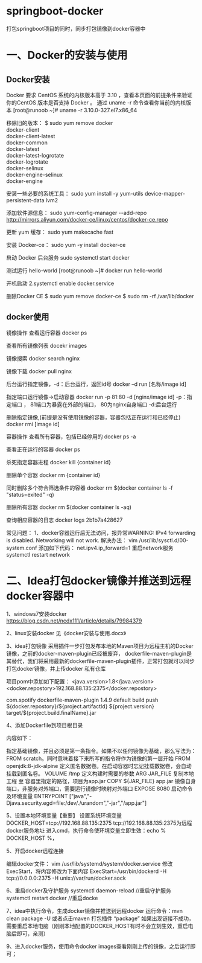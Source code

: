 # springboot-docker

打包springboot项目的同时，同步打包镜像到docker容器中

# 一、Docker的安装与使用
## Docker安装

Docker 要求 CentOS 系统的内核版本高于 3.10 ，查看本页面的前提条件来验证你的CentOS 版本是否支持 Docker 。
通过 uname -r 命令查看你当前的内核版本
[root@runoob ~]# uname -r 3.10.0-327.el7.x86_64

移除旧的版本：
$ sudo yum remove docker \
                  docker-client \
                  docker-client-latest \
                  docker-common \
                  docker-latest \
                  docker-latest-logrotate \
                  docker-logrotate \
                  docker-selinux \
                  docker-engine-selinux \
                  docker-engine


安装一些必要的系统工具：
sudo yum install -y yum-utils device-mapper-persistent-data lvm2

添加软件源信息：
sudo yum-config-manager --add-repo http://mirrors.aliyun.com/docker-ce/linux/centos/docker-ce.repo

更新 yum 缓存：
sudo yum makecache fast

安装 Docker-ce：
sudo yum -y install docker-ce

启动 Docker 后台服务
sudo systemctl start docker

测试运行 hello-world
[root@runoob ~]# docker run hello-world


开机启动
2.systemctl enable docker.service

删除Docker CE
$ sudo yum remove docker-ce
$ sudo rm -rf /var/lib/docker

## docker使用
镜像操作
查看运行容器
docker ps

查看所有镜像列表
docekr images

镜像搜索
docker search nginx

镜像下载
docker pull nginx

后台运行指定镜像，-d：后台运行，返回id号
docker –d run [名称/image id]

指定端口运行镜像->启动容器
docker run -p 81:80 -d [nginx/image id]
-p：指定端口 ， 81端口为暴露在外部的端口， 80为nginx自身端口
-d:后台运行

删除指定镜像,(前提是没有使用镜像的容器，容器包括正在运行和已经停止)
docker rmi [image id]

容器操作
查看所有容器，包括已经停用的
docker ps -a

查看正在运行的容器
docker ps

杀死指定容器进程
docker kill  {container id}

删除单个容器
docker rm {container id}

同时删除多个符合筛选条件的容器
docker rm $(docker container ls -f "status=exited" -q)

删除所有容器
docker rm $(docker container ls -aq)

查询相应容器的日志
docker logs 2b1b7a428627



常见问题：
1、docker容器运行后无法访问，报异常WARNING: IPv4 forwarding is disabled. Networking will not work.
解决办法：
vim  /usr/lib/sysctl.d/00-system.conf
添加如下代码：
net.ipv4.ip_forward=1
重启network服务
systemctl restart network



# 二、Idea打包docker镜像并推送到远程docker容器中


1、windows7安装docker
https://blog.csdn.net/ncdx111/article/details/79984379

2、linux安装docker
见《docker安装与使用.docx》


3、idea打包镜像
采用插件一步打包发布本地的Maven项目为远程主机的Docker镜像，之前的docker-maven-plugin已经被废弃， dockerfile-maven-plugin是其替代，我们将采用最新的dockerfile-maven-plugin插件，正常打包就可以同步打包docker镜像，并上传docker 私有仓库


项目pom中添加如下配置：
<properties>
    <java.version>1.8</java.version>
    <!--docker私服地址-->
    <docker.repostory>192.168.88.135:2375</docker.repostory>
</properties>

<!--docker插件-->
<plugin>
    <groupId>com.spotify</groupId>
    <artifactId>dockerfile-maven-plugin</artifactId>
    <version>1.4.9</version>
    <executions>
        <execution>
            <id>default</id>
            <!--如果package时不想用docker打包,就注释掉这个goal-->
            <goals>
                <goal>build</goal>
                <goal>push</goal>
            </goals>
        </execution>
    </executions>
    <configuration>
        <repository>${docker.repostory}/${project.artifactId}</repository>
        <!--镜像版本-->
        <tag>${project.version}</tag>
        <buildArgs>
            <!--提供参数向Dockerfile传递-->
            <JAR_FILE>target/${project.build.finalName}.jar</JAR_FILE>
        </buildArgs>
    </configuration>
</plugin>


4、添加Dockerfile到项目根目录

内容如下：

指定基础镜像，并且必须是第一条指令。如果不以任何镜像为基础，那么写法为：FROM scratch。同时意味着接下来所写的指令将作为镜像的第一层开始
FROM openjdk:8-jdk-alpine
定义匿名数据卷。在启动容器时忘记挂载数据卷，会自动挂载到匿名卷。
VOLUME /tmp
定义构建时需要的参数
ARG JAR_FILE
复制本地工程 至 容器里指定的路径，项目为app.jar
COPY ${JAR_FILE} app.jar
镜像自身端口，非服务对外端口，需要运行镜像时映射对外端口
EXPOSE 8080
启动命令及环境变量
ENTRYPOINT ["java","-Djava.security.egd=file:/dev/./urandom","-jar","/app.jar"]

5、设置本地环境变量【重要】
设置系统环境变量
DOCKER_HOST=tcp://192.168.88.135:2375
tcp://192.168.88.135:2375为远程docker服务地址
进入cmd，执行命令使环境变量立即生效：echo % DOCKER_HOST %，


5、开启docker远程连接

编辑docker文件：
vim /usr/lib/systemd/system/docker.service
修改ExecStart，将内容修改为下面内容
ExecStart=/usr/bin/dockerd -H tcp://0.0.0.0:2375 -H unix://var/run/docker.sock


6、重启docker及守护服务
systemctl daemon-reload  //重启守护服务
systemctl restart docker //重启docke


7、idea中执行命令，生成docker镜像并推送到远程docker
运行命令：mvn clean package -U
或者点击maven 打包插件 “package”
如果出现链接不成功，需要重启本地电脑（刚刚本地配置的DOCKER_HOST有时不会立刻生效，重启电脑后即可，亲测）

9、进入docker服务，使用命令docker images查看刚刚上传的镜像，之后运行即可；
